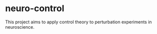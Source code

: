 # neuro-control
This project aims to apply control theory to perturbation experiments in neuroscience.
